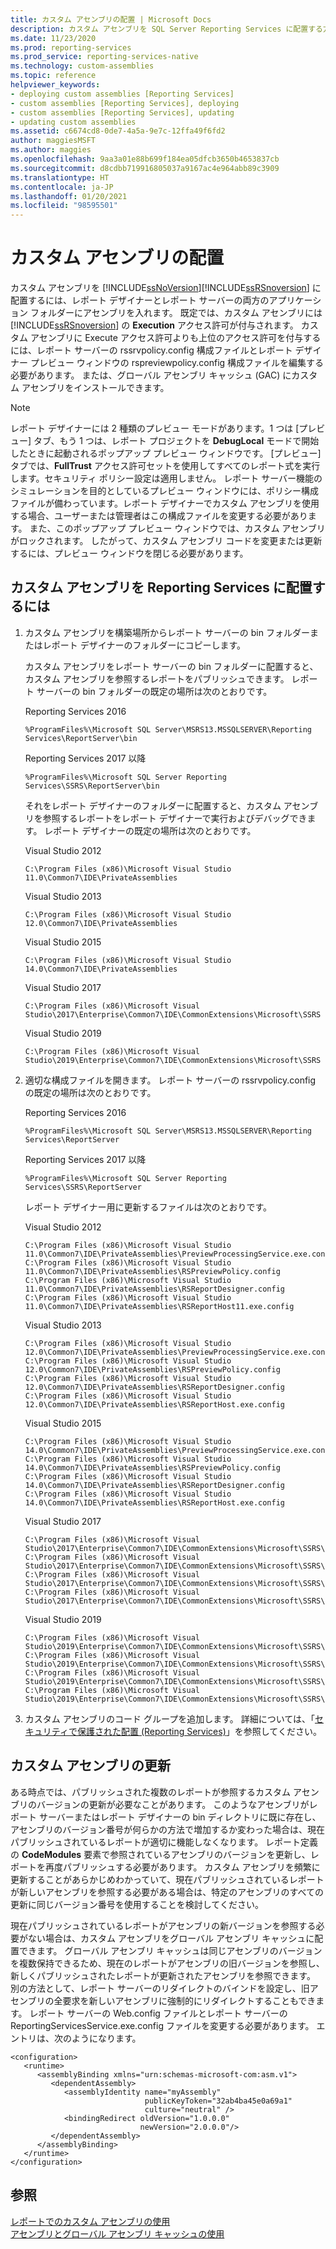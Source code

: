 ```yaml
---
title: カスタム アセンブリの配置 | Microsoft Docs
description: カスタム アセンブリを SQL Server Reporting Services に配置する方法について説明します。 また、実行アクセス許可を超えてカスタム アセンブリ特権を与える方法について説明します。
ms.date: 11/23/2020
ms.prod: reporting-services
ms.prod_service: reporting-services-native
ms.technology: custom-assemblies
ms.topic: reference
helpviewer_keywords:
- deploying custom assemblies [Reporting Services]
- custom assemblies [Reporting Services], deploying
- custom assemblies [Reporting Services], updating
- updating custom assemblies
ms.assetid: c6674cd8-0de7-4a5a-9e7c-12ffa49f6fd2
author: maggiesMSFT
ms.author: maggies
ms.openlocfilehash: 9aa3a01e88b699f184ea05dfcb3650b4653837cb
ms.sourcegitcommit: d8cdbb719916805037a9167ac4e964abb89c3909
ms.translationtype: HT
ms.contentlocale: ja-JP
ms.lasthandoff: 01/20/2021
ms.locfileid: "98595501"
---
```

# <a name="deploying-a-custom-assembly"></a>カスタム アセンブリの配置
  カスタム アセンブリを [!INCLUDE[ssNoVersion](../../includes/ssnoversion-md.md)][!INCLUDE[ssRSnoversion](../../includes/ssrsnoversion-md.md)] に配置するには、レポート デザイナーとレポート サーバーの両方のアプリケーション フォルダーにアセンブリを入れます。 既定では、カスタム アセンブリには [!INCLUDE[ssRSnoversion](../../includes/ssrsnoversion-md.md)] の **Execution** アクセス許可が付与されます。 カスタム アセンブリに Execute アクセス許可よりも上位のアクセス許可を付与するには、レポート サーバーの rssrvpolicy.config 構成ファイルとレポート デザイナー プレビュー ウィンドウの rspreviewpolicy.config 構成ファイルを編集する必要があります。 または、グローバル アセンブリ キャッシュ (GAC) にカスタム アセンブリをインストールできます。  
  
> [!NOTE]  
>  レポート デザイナーには 2 種類のプレビュー モードがあります。1 つは [プレビュー] タブ、もう 1 つは、レポート プロジェクトを **DebugLocal** モードで開始したときに起動されるポップアップ プレビュー ウィンドウです。 [プレビュー] タブでは、**FullTrust** アクセス許可セットを使用してすべてのレポート式を実行します。セキュリティ ポリシー設定は適用しません。 レポート サーバー機能のシミュレーションを目的としているプレビュー ウィンドウには、ポリシー構成ファイルが備わっています。レポート デザイナーでカスタム アセンブリを使用する場合、ユーザーまたは管理者はこの構成ファイルを変更する必要があります。 また、このポップアップ プレビュー ウィンドウでは、カスタム アセンブリがロックされます。 したがって、カスタム アセンブリ コードを変更または更新するには、プレビュー ウィンドウを閉じる必要があります。  
  
## <a name="to-deploy-a-custom-assembly-in-reporting-services"></a>カスタム アセンブリを Reporting Services に配置するには  
  
1.  カスタム アセンブリを構築場所からレポート サーバーの bin フォルダーまたはレポート デザイナーのフォルダーにコピーします。 

     カスタム アセンブリをレポート サーバーの bin フォルダーに配置すると、カスタム アセンブリを参照するレポートをパブリッシュできます。 レポート サーバーの bin フォルダーの既定の場所は次のとおりです。

     Reporting Services 2016
     ```
     %ProgramFiles%\Microsoft SQL Server\MSRS13.MSSQLSERVER\Reporting Services\ReportServer\bin
     ```
     Reporting Services 2017 以降
     ```
     %ProgramFiles%\Microsoft SQL Server Reporting Services\SSRS\ReportServer\bin
     ```
     それをレポート デザイナーのフォルダーに配置すると、カスタム アセンブリを参照するレポートをレポート デザイナーで実行およびデバッグできます。 レポート デザイナーの既定の場所は次のとおりです。

     Visual Studio 2012
     ```
     C:\Program Files (x86)\Microsoft Visual Studio 11.0\Common7\IDE\PrivateAssemblies
     ```
     Visual Studio 2013
     ```
     C:\Program Files (x86)\Microsoft Visual Studio 12.0\Common7\IDE\PrivateAssemblies
     ```
     Visual Studio 2015
     ```
     C:\Program Files (x86)\Microsoft Visual Studio 14.0\Common7\IDE\PrivateAssemblies
     ```
     Visual Studio 2017
     ```
     C:\Program Files (x86)\Microsoft Visual Studio\2017\Enterprise\Common7\IDE\CommonExtensions\Microsoft\SSRS
     ```
     Visual Studio 2019
     ```
     C:\Program Files (x86)\Microsoft Visual Studio\2019\Enterprise\Common7\IDE\CommonExtensions\Microsoft\SSRS
     ```  
2.  適切な構成ファイルを開きます。 レポート サーバーの rssrvpolicy.config の既定の場所は次のとおりです。

     Reporting Services 2016
     ```
     %ProgramFiles%\Microsoft SQL Server\MSRS13.MSSQLSERVER\Reporting Services\ReportServer
     ```
     Reporting Services 2017 以降
     ```
     %ProgramFiles%\Microsoft SQL Server Reporting Services\SSRS\ReportServer
     ```
     レポート デザイナー用に更新するファイルは次のとおりです。

     Visual Studio 2012
     ```
     C:\Program Files (x86)\Microsoft Visual Studio 11.0\Common7\IDE\PrivateAssemblies\PreviewProcessingService.exe.config
     C:\Program Files (x86)\Microsoft Visual Studio 11.0\Common7\IDE\PrivateAssemblies\RSPreviewPolicy.config
     C:\Program Files (x86)\Microsoft Visual Studio 11.0\Common7\IDE\PrivateAssemblies\RSReportDesigner.config
     C:\Program Files (x86)\Microsoft Visual Studio 11.0\Common7\IDE\PrivateAssemblies\RSReportHost11.exe.config
     ```
     Visual Studio 2013
     ```
     C:\Program Files (x86)\Microsoft Visual Studio 12.0\Common7\IDE\PrivateAssemblies\PreviewProcessingService.exe.config
     C:\Program Files (x86)\Microsoft Visual Studio 12.0\Common7\IDE\PrivateAssemblies\RSPreviewPolicy.config
     C:\Program Files (x86)\Microsoft Visual Studio 12.0\Common7\IDE\PrivateAssemblies\RSReportDesigner.config
     C:\Program Files (x86)\Microsoft Visual Studio 12.0\Common7\IDE\PrivateAssemblies\RSReportHost.exe.config
     ```
     Visual Studio 2015
     ```
     C:\Program Files (x86)\Microsoft Visual Studio 14.0\Common7\IDE\PrivateAssemblies\PreviewProcessingService.exe.config
     C:\Program Files (x86)\Microsoft Visual Studio 14.0\Common7\IDE\PrivateAssemblies\RSPreviewPolicy.config
     C:\Program Files (x86)\Microsoft Visual Studio 14.0\Common7\IDE\PrivateAssemblies\RSReportDesigner.config
     C:\Program Files (x86)\Microsoft Visual Studio 14.0\Common7\IDE\PrivateAssemblies\RSReportHost.exe.config
     ```
     Visual Studio 2017
     ```
     C:\Program Files (x86)\Microsoft Visual Studio\2017\Enterprise\Common7\IDE\CommonExtensions\Microsoft\SSRS\PreviewProcessingService.exe.config
     C:\Program Files (x86)\Microsoft Visual Studio\2017\Enterprise\Common7\IDE\CommonExtensions\Microsoft\SSRS\RSPreviewPolicy.config
     C:\Program Files (x86)\Microsoft Visual Studio\2017\Enterprise\Common7\IDE\CommonExtensions\Microsoft\SSRS\RSReportDesigner.config
     C:\Program Files (x86)\Microsoft Visual Studio\2017\Enterprise\Common7\IDE\CommonExtensions\Microsoft\SSRS\RSReportHost.exe.config
     ```
     Visual Studio 2019
     ```
     C:\Program Files (x86)\Microsoft Visual Studio\2019\Enterprise\Common7\IDE\CommonExtensions\Microsoft\SSRS\PreviewProcessingService.exe.config
     C:\Program Files (x86)\Microsoft Visual Studio\2019\Enterprise\Common7\IDE\CommonExtensions\Microsoft\SSRS\RSPreviewPolicy.config
     C:\Program Files (x86)\Microsoft Visual Studio\2019\Enterprise\Common7\IDE\CommonExtensions\Microsoft\SSRS\RSReportDesigner.config
     C:\Program Files (x86)\Microsoft Visual Studio\2019\Enterprise\Common7\IDE\CommonExtensions\Microsoft\SSRS\RSReportHost.exe.config
     ```    
3.  カスタム アセンブリのコード グループを追加します。 詳細については、「[セキュリティで保護された配置 &#40;Reporting Services&#41;](../../reporting-services/extensions/secure-development/secure-development-reporting-services.md)」を参照してください。  
  
## <a name="updating-custom-assemblies"></a>カスタム アセンブリの更新  
 ある時点では、パブリッシュされた複数のレポートが参照するカスタム アセンブリのバージョンの更新が必要なことがあります。 このようなアセンブリがレポート サーバーまたはレポート デザイナーの bin ディレクトリに既に存在し、アセンブリのバージョン番号が何らかの方法で増加するか変わった場合は、現在パブリッシュされているレポートが適切に機能しなくなります。 レポート定義の **CodeModules** 要素で参照されているアセンブリのバージョンを更新し、レポートを再度パブリッシュする必要があります。 カスタム アセンブリを頻繁に更新することがあらかじめわかっていて、現在パブリッシュされているレポートが新しいアセンブリを参照する必要がある場合は、特定のアセンブリのすべての更新に同じバージョン番号を使用することを検討してください。  
  
 現在パブリッシュされているレポートがアセンブリの新バージョンを参照する必要がない場合は、カスタム アセンブリをグローバル アセンブリ キャッシュに配置できます。 グローバル アセンブリ キャッシュは同じアセンブリのバージョンを複数保持できるため、現在のレポートがアセンブリの旧バージョンを参照し、新しくパブリッシュされたレポートが更新されたアセンブリを参照できます。 別の方法として、レポート サーバーのリダイレクトのバインドを設定し、旧アセンブリの全要求を新しいアセンブリに強制的にリダイレクトすることもできます。 レポート サーバーの Web.config ファイルとレポート サーバーの ReportingServicesService.exe.config ファイルを変更する必要があります。 エントリは、次のようになります。  
  
```  
<configuration>  
   <runtime>  
      <assemblyBinding xmlns="urn:schemas-microsoft-com:asm.v1">  
         <dependentAssembly>  
            <assemblyIdentity name="myAssembly"  
                              publicKeyToken="32ab4ba45e0a69a1"  
                              culture="neutral" />  
            <bindingRedirect oldVersion="1.0.0.0"  
                             newVersion="2.0.0.0"/>  
         </dependentAssembly>  
      </assemblyBinding>  
   </runtime>  
</configuration>  
```  
  
## <a name="see-also"></a>参照  
 [レポートでのカスタム アセンブリの使用](../../reporting-services/custom-assemblies/using-custom-assemblies-with-reports.md)   
 [アセンブリとグローバル アセンブリ キャッシュの使用](/dotnet/framework/app-domains/working-with-assemblies-and-the-gac)  
  
